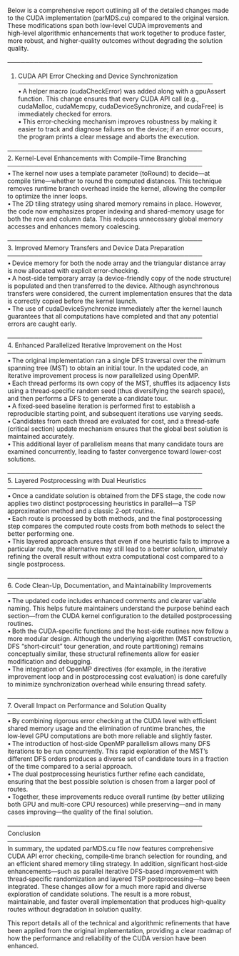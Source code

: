 Below is a comprehensive report outlining all of the detailed changes made to the CUDA implementation (parMDS.cu) compared to the original version. These modifications span both low‑level CUDA improvements and high‑level algorithmic enhancements that work together to produce faster, more robust, and higher‑quality outcomes without degrading the solution quality.

────────────────────────────────────────────

1. CUDA API Error Checking and Device Synchronization  
   ────────────────────────────────────────────  
   • A helper macro (cudaCheckError) was added along with a gpuAssert function. This change ensures that every CUDA API call (e.g., cudaMalloc, cudaMemcpy, cudaDeviceSynchronize, and cudaFree) is immediately checked for errors.  
   • This error‐checking mechanism improves robustness by making it easier to track and diagnose failures on the device; if an error occurs, the program prints a clear message and aborts the execution.

────────────────────────────────────────────  
2. Kernel-Level Enhancements with Compile-Time Branching  
────────────────────────────────────────────  
• The kernel now uses a template parameter (toRound) to decide—at compile time—whether to round the computed distances. This technique removes runtime branch overhead inside the kernel, allowing the compiler to optimize the inner loops.  
• The 2D tiling strategy using shared memory remains in place. However, the code now emphasizes proper indexing and shared-memory usage for both the row and column data. This reduces unnecessary global memory accesses and enhances memory coalescing.

────────────────────────────────────────────  
3. Improved Memory Transfers and Device Data Preparation  
────────────────────────────────────────────  
• Device memory for both the node array and the triangular distance array is now allocated with explicit error-checking.  
• A host-side temporary array (a device-friendly copy of the node structure) is populated and then transferred to the device. Although asynchronous transfers were considered, the current implementation ensures that the data is correctly copied before the kernel launch.  
• The use of cudaDeviceSynchronize immediately after the kernel launch guarantees that all computations have completed and that any potential errors are caught early.

────────────────────────────────────────────  
4. Enhanced Parallelized Iterative Improvement on the Host  
────────────────────────────────────────────  
• The original implementation ran a single DFS traversal over the minimum spanning tree (MST) to obtain an initial tour. In the updated code, an iterative improvement process is now parallelized using OpenMP.  
• Each thread performs its own copy of the MST, shuffles its adjacency lists using a thread‑specific random seed (thus diversifying the search space), and then performs a DFS to generate a candidate tour.  
• A fixed‐seed baseline iteration is performed first to establish a reproducible starting point, and subsequent iterations use varying seeds.  
• Candidates from each thread are evaluated for cost, and a thread‑safe (critical section) update mechanism ensures that the global best solution is maintained accurately.  
• This additional layer of parallelism means that many candidate tours are examined concurrently, leading to faster convergence toward lower‑cost solutions.

────────────────────────────────────────────  
5. Layered Postprocessing with Dual Heuristics  
────────────────────────────────────────────  
• Once a candidate solution is obtained from the DFS stage, the code now applies two distinct postprocessing heuristics in parallel—a TSP approximation method and a classic 2‑opt routine.  
• Each route is processed by both methods, and the final postprocessing step compares the computed route costs from both methods to select the better performing one.  
• This layered approach ensures that even if one heuristic fails to improve a particular route, the alternative may still lead to a better solution, ultimately refining the overall result without extra computational cost compared to a single postprocess.

────────────────────────────────────────────  
6. Code Clean-Up, Documentation, and Maintainability Improvements  
────────────────────────────────────────────  
• The updated code includes enhanced comments and clearer variable naming. This helps future maintainers understand the purpose behind each section—from the CUDA kernel configuration to the detailed postprocessing routines.  
• Both the CUDA‑specific functions and the host‑side routines now follow a more modular design. Although the underlying algorithm (MST construction, DFS “short‑circuit” tour generation, and route partitioning) remains conceptually similar, these structural refinements allow for easier modification and debugging.  
• The integration of OpenMP directives (for example, in the iterative improvement loop and in postprocessing cost evaluation) is done carefully to minimize synchronization overhead while ensuring thread safety.

────────────────────────────────────────────  
7. Overall Impact on Performance and Solution Quality  
────────────────────────────────────────────  
• By combining rigorous error checking at the CUDA level with efficient shared memory usage and the elimination of runtime branches, the low‑level GPU computations are both more reliable and slightly faster.  
• The introduction of host‑side OpenMP parallelism allows many DFS iterations to be run concurrently. This rapid exploration of the MST’s different DFS orders produces a diverse set of candidate tours in a fraction of the time compared to a serial approach.  
• The dual postprocessing heuristics further refine each candidate, ensuring that the best possible solution is chosen from a larger pool of routes.  
• Together, these improvements reduce overall runtime (by better utilizing both GPU and multi‑core CPU resources) while preserving—and in many cases improving—the quality of the final solution.

────────────────────────────────────────────  
Conclusion  
────────────────────────────────────────────  
In summary, the updated parMDS.cu file now features comprehensive CUDA API error checking, compile‑time branch selection for rounding, and an efficient shared memory tiling strategy. In addition, significant host‑side enhancements—such as parallel iterative DFS-based improvement with thread‑specific randomization and layered TSP postprocessing—have been integrated. These changes allow for a much more rapid and diverse exploration of candidate solutions. The result is a more robust, maintainable, and faster overall implementation that produces high‑quality routes without degradation in solution quality.

This report details all of the technical and algorithmic refinements that have been applied from the original implementation, providing a clear roadmap of how the performance and reliability of the CUDA version have been enhanced.
